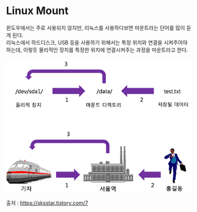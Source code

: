 # Linux Mount

윈도우에서는 주로 사용되지 않지만, 리눅스를 사용하다보면 마운트라는 단어를 많이 듣게 된다.<br>
리눅스에서 하드디스크, USB 등을 사용하기 위해서는 특정 위치와 연결을 시켜주어야 하는데, 이렇듯 물리적인 장치를 특정한 위치에 연결시켜주는 과정을 마운트라고 한다.<br>

![no money](/img/linux_mount.PNG)

출처 : https://sksstar.tistory.com/7